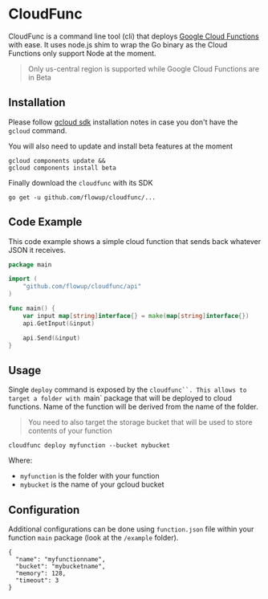 # CloudFunc

CloudFunc is a command line tool (cli) that deploys [Google Cloud Functions](https://cloud.google.com/functions/) with ease.
It uses node.js shim to wrap the Go binary as the Cloud Functions only support Node at the moment.

> Only us-central region is supported while Google Cloud Functions are in Beta

## Installation

Please follow [gcloud sdk](https://cloud.google.com/sdk/downloads) installation notes in case you don't have the `gcloud` command.

You will also need to update and install beta features at the moment
```
gcloud components update &&
gcloud components install beta
```

Finally download the `cloudfunc` with its SDK
```
go get -u github.com/flowup/cloudfunc/...
```

## Code Example

This code example shows a simple cloud function that sends back whatever JSON it receives.

```go
package main

import (
	"github.com/flowup/cloudfunc/api"
)

func main() {
	var input map[string]interface{} = make(map[string]interface{})
	api.GetInput(&input)

	api.Send(&input)
}
```

## Usage

Single `deploy` command is exposed by the `cloudfunc``. This allows to target a folder with `main` package that will be
deployed to cloud functions. Name of the function will be derived from the name of the folder.

> You need to also target the storage bucket that will be used to store contents of your function

```
cloudfunc deploy myfunction --bucket mybucket
```

Where:
- `myfunction` is the folder with your function
- `mybucket` is the name of your gcloud bucket

## Configuration

Additional configurations can be done using `function.json` file within your function `main` package (look at the `/example` folder).

```
{
  "name": "myfunctionname",
  "bucket": "mybucketname",
  "memory": 128,
  "timeout": 3
}
```